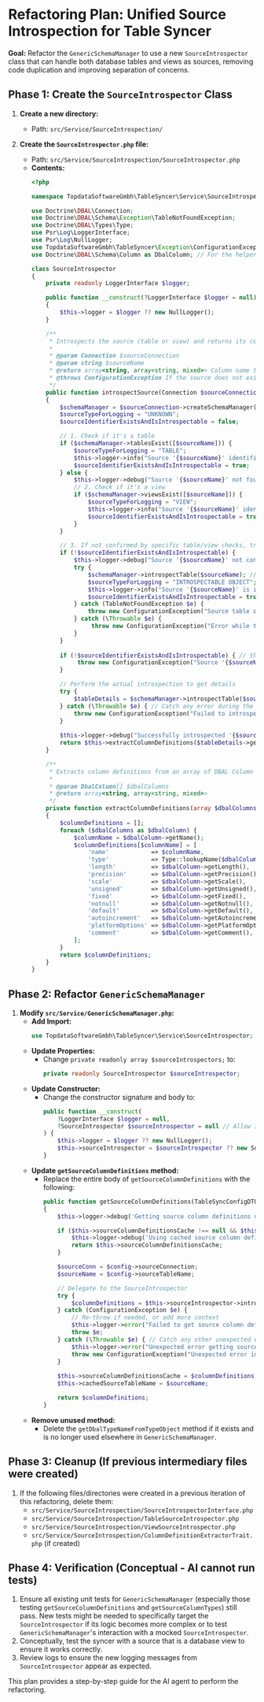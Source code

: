 # Refactoring Plan: Unified Source Introspection for Table Syncer

**Goal:** Refactor the `GenericSchemaManager` to use a new `SourceIntrospector` class that can handle both database tables and views as sources, removing code duplication and improving separation of concerns.

## Phase 1: Create the `SourceIntrospector` Class

1.  **Create a new directory:**
    *   Path: `src/Service/SourceIntrospection/`

2.  **Create the `SourceIntrospector.php` file:**
    *   Path: `src/Service/SourceIntrospection/SourceIntrospector.php`
    *   **Contents:**
        ```php
        <?php

        namespace TopdataSoftwareGmbh\TableSyncer\Service\SourceIntrospection;

        use Doctrine\DBAL\Connection;
        use Doctrine\DBAL\Schema\Exception\TableNotFoundException;
        use Doctrine\DBAL\Types\Type;
        use Psr\Log\LoggerInterface;
        use Psr\Log\NullLogger;
        use TopdataSoftwareGmbh\TableSyncer\Exception\ConfigurationException;
        use Doctrine\DBAL\Schema\Column as DbalColumn; // For the helper method type hint

        class SourceIntrospector
        {
            private readonly LoggerInterface $logger;

            public function __construct(?LoggerInterface $logger = null)
            {
                $this->logger = $logger ?? new NullLogger();
            }

            /**
             * Introspects the source (table or view) and returns its column definitions.
             *
             * @param Connection $sourceConnection
             * @param string $sourceName
             * @return array<string, array<string, mixed>> Column name to definition map.
             * @throws ConfigurationException If the source does not exist or cannot be introspected.
             */
            public function introspectSource(Connection $sourceConnection, string $sourceName): array
            {
                $schemaManager = $sourceConnection->createSchemaManager();
                $sourceTypeForLogging = "UNKNOWN";
                $sourceIdentifierExistsAndIsIntrospectable = false;

                // 1. Check if it's a table
                if ($schemaManager->tablesExist([$sourceName])) {
                    $sourceTypeForLogging = "TABLE";
                    $this->logger->info("Source '{$sourceName}' identified as a {$sourceTypeForLogging}.");
                    $sourceIdentifierExistsAndIsIntrospectable = true;
                } else {
                    $this->logger->debug("Source '{$sourceName}' not found as a TABLE, checking if it's a VIEW.");
                    // 2. Check if it's a view
                    if ($schemaManager->viewsExist([$sourceName])) {
                        $sourceTypeForLogging = "VIEW";
                        $this->logger->info("Source '{$sourceName}' identified as a {$sourceTypeForLogging} (using viewsExist).");
                        $sourceIdentifierExistsAndIsIntrospectable = true;
                    }
                }

                // 3. If not confirmed by specific table/view checks, try to introspect directly.
                if (!$sourceIdentifierExistsAndIsIntrospectable) {
                    $this->logger->debug("Source '{$sourceName}' not confirmed by tablesExist/viewsExist/listViews. Attempting direct introspection as a final check.");
                    try {
                        $schemaManager->introspectTable($sourceName); // Test introspection
                        $sourceTypeForLogging = "INTROSPECTABLE OBJECT"; // Could be table or view, or other DB object
                        $this->logger->info("Source '{$sourceName}' is introspectable (confirmed by direct introspection attempt), treating as {$sourceTypeForLogging}.");
                        $sourceIdentifierExistsAndIsIntrospectable = true;
                    } catch (TableNotFoundException $e) {
                        throw new ConfigurationException("Source table or view '{$sourceName}' does not exist or is not accessible in the source database `{$sourceConnection->getDatabase()}`.", 0, $e);
                    } catch (\Throwable $e) {
                         throw new ConfigurationException("Error while trying to confirm existence and introspect source '{$sourceName}': " . $e->getMessage(), 0, $e);
                    }
                }
                
                if (!$sourceIdentifierExistsAndIsIntrospectable) { // Should be caught by exceptions above
                     throw new ConfigurationException("Source '{$sourceName}' could not be identified or introspected after all checks in the source database `{$sourceConnection->getDatabase()}`.");
                }

                // Perform the actual introspection to get details
                try {
                    $tableDetails = $schemaManager->introspectTable($sourceName);
                } catch (\Throwable $e) { // Catch any error during the final introspection
                    throw new ConfigurationException("Failed to introspect details for '{$sourceName}' (identified as {$sourceTypeForLogging}): " . $e->getMessage(), 0, $e);
                }
                
                $this->logger->debug("Successfully introspected '{$sourceName}' (as {$sourceTypeForLogging}). Extracting column definitions.");
                return $this->extractColumnDefinitions($tableDetails->getColumns());
            }

            /**
             * Extracts column definitions from an array of DBAL Column objects.
             *
             * @param DbalColumn[] $dbalColumns
             * @return array<string, array<string, mixed>>
             */
            private function extractColumnDefinitions(array $dbalColumns): array
            {
                $columnDefinitions = [];
                foreach ($dbalColumns as $dbalColumn) {
                    $columnName = $dbalColumn->getName();
                    $columnDefinitions[$columnName] = [
                        'name'            => $columnName,
                        'type'            => Type::lookupName($dbalColumn->getType()),
                        'length'          => $dbalColumn->getLength(),
                        'precision'       => $dbalColumn->getPrecision(),
                        'scale'           => $dbalColumn->getScale(),
                        'unsigned'        => $dbalColumn->getUnsigned(),
                        'fixed'           => $dbalColumn->getFixed(),
                        'notnull'         => $dbalColumn->getNotnull(),
                        'default'         => $dbalColumn->getDefault(),
                        'autoincrement'   => $dbalColumn->getAutoincrement(),
                        'platformOptions' => $dbalColumn->getPlatformOptions(),
                        'comment'         => $dbalColumn->getComment(),
                    ];
                }
                return $columnDefinitions;
            }
        }
        ```

## Phase 2: Refactor `GenericSchemaManager`

1.  **Modify `src/Service/GenericSchemaManager.php`:**
    *   **Add Import:**
        ```php
        use TopdataSoftwareGmbh\TableSyncer\Service\SourceIntrospector;
        ```
    *   **Update Properties:**
        *   Change `private readonly array $sourceIntrospectors;` to:
            ```php
            private readonly SourceIntrospector $sourceIntrospector;
            ```
    *   **Update Constructor:**
        *   Change the constructor signature and body to:
            ```php
            public function __construct(
                ?LoggerInterface $logger = null,
                ?SourceIntrospector $sourceIntrospector = null // Allow injecting for testing
            ) {
                $this->logger = $logger ?? new NullLogger();
                $this->sourceIntrospector = $sourceIntrospector ?? new SourceIntrospector($this->logger);
            }
            ```
    *   **Update `getSourceColumnDefinitions` method:**
        *   Replace the entire body of `getSourceColumnDefinitions` with the following:
            ```php
            public function getSourceColumnDefinitions(TableSyncConfigDTO $config): array
            {
                $this->logger->debug('Getting source column definitions via SourceIntrospector');

                if ($this->sourceColumnDefinitionsCache !== null && $this->cachedSourceTableName === $config->sourceTableName) {
                    $this->logger->debug('Using cached source column definitions for', ['source' => $config->sourceTableName]);
                    return $this->sourceColumnDefinitionsCache;
                }

                $sourceConn = $config->sourceConnection;
                $sourceName = $config->sourceTableName;

                // Delegate to the SourceIntrospector
                try {
                    $columnDefinitions = $this->sourceIntrospector->introspectSource($sourceConn, $sourceName);
                } catch (ConfigurationException $e) {
                    // Re-throw if needed, or add more context
                    $this->logger->error("Failed to get source column definitions for '{$sourceName}': " . $e->getMessage(), ['exception' => $e]);
                    throw $e; 
                } catch (\Throwable $e) { // Catch any other unexpected error
                    $this->logger->error("Unexpected error getting source column definitions for '{$sourceName}': " . $e->getMessage(), ['exception' => $e]);
                    throw new ConfigurationException("Unexpected error introspecting source '{$sourceName}': " . $e->getMessage(), 0, $e);
                }
                
                $this->sourceColumnDefinitionsCache = $columnDefinitions;
                $this->cachedSourceTableName = $sourceName;

                return $columnDefinitions;
            }
            ```
    *   **Remove unused method:**
        *   Delete the `getDbalTypeNameFromTypeObject` method if it exists and is no longer used elsewhere in `GenericSchemaManager`.

## Phase 3: Cleanup (If previous intermediary files were created)

1.  If the following files/directories were created in a previous iteration of this refactoring, delete them:
    *   `src/Service/SourceIntrospection/SourceIntrospectorInterface.php`
    *   `src/Service/SourceIntrospection/TableSourceIntrospector.php`
    *   `src/Service/SourceIntrospection/ViewSourceIntrospector.php`
    *   `src/Service/SourceIntrospection/ColumnDefinitionExtractorTrait.php` (if created)

## Phase 4: Verification (Conceptual - AI cannot run tests)

1.  Ensure all existing unit tests for `GenericSchemaManager` (especially those testing `getSourceColumnDefinitions` and `getSourceColumnTypes`) still pass. New tests might be needed to specifically target the `SourceIntrospector` if its logic becomes more complex or to test `GenericSchemaManager`'s interaction with a mocked `SourceIntrospector`.
2.  Conceptually, test the syncer with a source that is a database view to ensure it works correctly.
3.  Review logs to ensure the new logging messages from `SourceIntrospector` appear as expected.

This plan provides a step-by-step guide for the AI agent to perform the refactoring.

